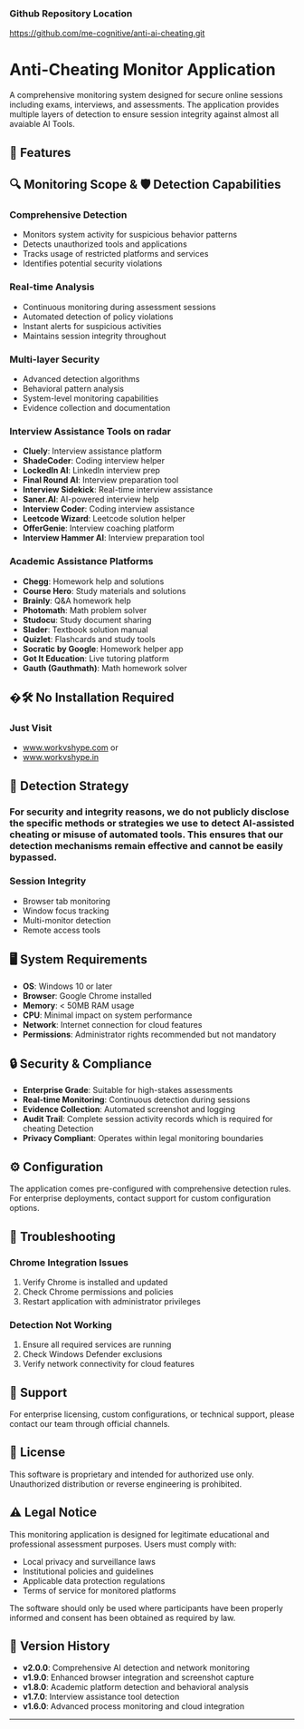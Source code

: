 ### Github Repository Location
https://github.com/me-cognitive/anti-ai-cheating.git

# Anti-Cheating Monitor Application

A comprehensive monitoring system designed for secure online sessions including exams, interviews, and assessments. The application provides multiple layers of detection to ensure session integrity against almost all avaiable AI Tools.

## 🚀 Features

## 🔍 Monitoring Scope & 🛡️ Detection Capabilities

### Comprehensive Detection
- Monitors system activity for suspicious behavior patterns
- Detects unauthorized tools and applications
- Tracks usage of restricted platforms and services
- Identifies potential security violations

### Real-time Analysis
- Continuous monitoring during assessment sessions
- Automated detection of policy violations
- Instant alerts for suspicious activities
- Maintains session integrity throughout

### Multi-layer Security
- Advanced detection algorithms
- Behavioral pattern analysis
- System-level monitoring capabilities
- Evidence collection and documentation

### Interview Assistance Tools on radar
- **Cluely**: Interview assistance platform
- **ShadeCoder**: Coding interview helper
- **LockedIn AI**: LinkedIn interview prep
- **Final Round AI**: Interview preparation tool
- **Interview Sidekick**: Real-time interview assistance
- **Saner.AI**: AI-powered interview help
- **Interview Coder**: Coding interview assistance
- **Leetcode Wizard**: Leetcode solution helper
- **OfferGenie**: Interview coaching platform
- **Interview Hammer AI**: Interview preparation tool

### Academic Assistance Platforms
- **Chegg**: Homework help and solutions
- **Course Hero**: Study materials and solutions
- **Brainly**: Q&A homework help
- **Photomath**: Math problem solver
- **Studocu**: Study document sharing
- **Slader**: Textbook solution manual
- **Quizlet**: Flashcards and study tools
- **Socratic by Google**: Homework helper app
- **Got It Education**: Live tutoring platform
- **Gauth (Gauthmath)**: Math homework solver

## �🛠️ No Installation Required

### Just Visit
- www.workvshype.com or
- www.workvshype.in

## 🚨 Detection Strategy

### For security and integrity reasons, we do not publicly disclose the specific methods or strategies we use to detect AI-assisted cheating or misuse of automated tools. This ensures that our detection mechanisms remain effective and cannot be easily bypassed.


### Session Integrity
- Browser tab monitoring
- Window focus tracking
- Multi-monitor detection
- Remote access tools

## 🖥️ System Requirements

- **OS**: Windows 10 or later
- **Browser**: Google Chrome installed
- **Memory**: < 50MB RAM usage
- **CPU**: Minimal impact on system performance
- **Network**: Internet connection for cloud features
- **Permissions**: Administrator rights recommended but not mandatory

## 🔒 Security & Compliance

- **Enterprise Grade**: Suitable for high-stakes assessments
- **Real-time Monitoring**: Continuous detection during sessions
- **Evidence Collection**: Automated screenshot and logging
- **Audit Trail**: Complete session activity records which is required for cheating Detection
- **Privacy Compliant**: Operates within legal monitoring boundaries

## ⚙️ Configuration

The application comes pre-configured with comprehensive detection rules. For enterprise deployments, contact support for custom configuration options.

## 🐛 Troubleshooting

### Chrome Integration Issues
1. Verify Chrome is installed and updated
2. Check Chrome permissions and policies
3. Restart application with administrator privileges

### Detection Not Working  
1. Ensure all required services are running
2. Check Windows Defender exclusions
3. Verify network connectivity for cloud features

## 🤝 Support

For enterprise licensing, custom configurations, or technical support, please contact our team through official channels.

## 📝 License

This software is proprietary and intended for authorized use only. Unauthorized distribution or reverse engineering is prohibited.

## ⚠️ Legal Notice

This monitoring application is designed for legitimate educational and professional assessment purposes. Users must comply with:

- Local privacy and surveillance laws
- Institutional policies and guidelines  
- Applicable data protection regulations
- Terms of service for monitored platforms

The software should only be used where participants have been properly informed and consent has been obtained as required by law.

## 🔄 Version History

- **v2.0.0**: Comprehensive AI detection and network monitoring
- **v1.9.0**: Enhanced browser integration and screenshot capture
- **v1.8.0**: Academic platform detection and behavioral analysis
- **v1.7.0**: Interview assistance tool detection
- **v1.6.0**: Advanced process monitoring and cloud integration

---